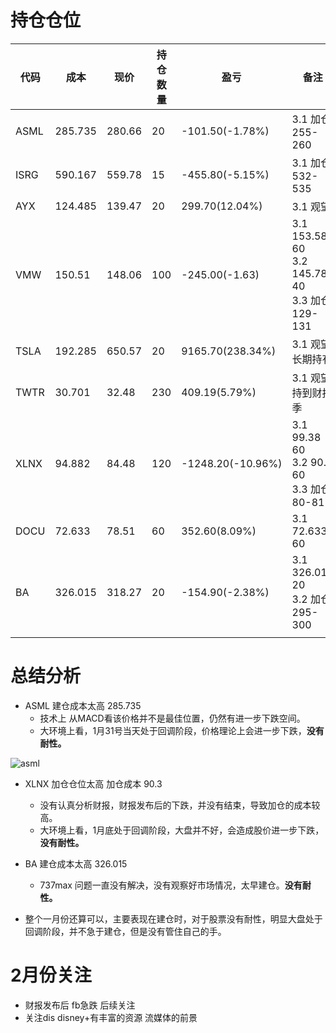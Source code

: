 # 持仓仓位

| 代码 | 成本    | 现价   | 持仓数量 | 盈亏              | 备注                                                   |
| ---- | ------- | ------ | -------- | ----------------- | ------------------------------------------------------ |
| ASML | 285.735 | 280.66 | 20       | -101.50(-1.78%)   | 3.1 加仓 255-260                                       |
| ISRG | 590.167 | 559.78 | 15       | -455.80(-5.15%)   | 3.1 加仓 532-535                                       |
| AYX  | 124.485 | 139.47 | 20       | 299.70(12.04%)    | 3.1 观望                                               |
| VMW  | 150.51  | 148.06 | 100      | -245.00(-1.63)    | 3.1 153.58 60<br />3.2 145.78 40<br />3.3 加仓 129-131 |
| TSLA | 192.285 | 650.57 | 20       | 9165.70(238.34%)  | 3.1 观望 长期持有                                      |
| TWTR | 30.701  | 32.48  | 230      | 409.19(5.79%)     | 3.1 观望 持到财报季                                    |
| XLNX | 94.882  | 84.48  | 120      | -1248.20(-10.96%) | 3.1 99.38 60<br />3.2 90.3 60<br />3.3 加仓 80-81      |
| DOCU | 72.633  | 78.51  | 60       | 352.60(8.09%)     | 3.1 72.633 60                                          |
| BA   | 326.015 | 318.27 | 20       | -154.90(-2.38%)   | 3.1 326.015 20<br />3.2 加仓 295-300                   |
|      |         |        |          |                   |                                                        |



# 总结分析

* ASML 建仓成本太高 285.735
    * 技术上 从MACD看该价格并不是最佳位置，仍然有进一步下跌空间。
    * 大环境上看，1月31号当天处于回调阶段，价格理论上会进一步下跌，**没有耐性。**

![asml](/Users/jianbo.dai/Documents/github/rxylinux/investment/实战/2020/复盘/asml.jpeg)


* XLNX 加仓仓位太高 加仓成本 90.3
    * 没有认真分析财报，财报发布后的下跌，并没有结束，导致加仓的成本较高。
    * 大环境上看，1月底处于回调阶段，大盘并不好，会造成股价进一步下跌， **没有耐性。**
* BA 建仓成本太高 326.015
    * 737max 问题一直没有解决，没有观察好市场情况，太早建仓。**没有耐性。**



* 整个一月份还算可以，主要表现在建仓时，对于股票没有耐性，明显大盘处于回调阶段，并不急于建仓，但是没有管住自己的手。


# 2月份关注
* 财报发布后 fb急跌 后续关注
* 关注dis disney+有丰富的资源 流媒体的前景
